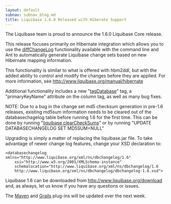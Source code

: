 ```yaml
---
layout: default
subnav: subnav_blog.md
title: Liquibase 1.6.0 Released with Hiberate Support
---
```

The Liquibase team is proud to announce the 1.6.0 Liquibase Core release.

This release focuses primarily on Hibernate integration which allows you to use the <a href="http://www.liquibase.org/manual/diff">diffChangeLog</a> functionality available with the command line and Ant to automatically generate Liquibase change sets based on new Hibernate mapping information.

This functionality is similar to what is offered with hbm2ddl, but with the added ability to control and modify the changes before they are applied. For more information, see <a href="http://www.liquibase.org/manual/hibernate">http://www.liquibase.org/manual/hibernate</a>

Additional functionality includes a new "<a href="http://www.liquibase.org/manual/tag_database">tagDatabase</a>" tag, a "primaryKeyName" attribute on the column tag, as well as many bug fixes.

NOTE: Due to a bug in the change set md5 checksum generation in pre-1.6 releases, existing md5sum information needs to be cleared out of the databasechagelog table before running 1.6 for the first time. This can be done by running "<a href="http://www.liquibase.org/manual/command_line">liquibase clearCheckSums</a>" or by running "UPDATE DATABASECHANGELOG SET MD5SUM=NULL"

Upgrading is simply a matter of replacing the liquibase.jar file. To take advantage of newer change log features, change your XSD declaration to:


    <databasechangelog xmlns="http://www.liquibase.org/xml/ns/dbchangelog/1.6"
        xsi="http://www.w3.org/2001/XMLSchema-instance"
        schemalocation="http://www.liquibase.org/xml/ns/dbchangelog/1.6
        http://www.liquibase.org/xml/ns/dbchangelog/dbchangelog-1.6.xsd">

Liquibase 1.6 can be downloaded from <a href="http://www.liquibase.org/download">http://www.liquibase.org/download</a> and, as always, let us know if you have any questions or issues.

The <a href="http://www.liquibase.org/manual/maven">Maven</a> and <a href="http://www.liquibase.org/manual/grails">Grails</a> plug-ins will be updated over the next week.

